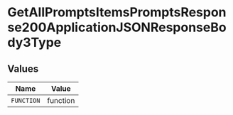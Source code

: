 # GetAllPromptsItemsPromptsResponse200ApplicationJSONResponseBody3Type


## Values

| Name       | Value      |
| ---------- | ---------- |
| `FUNCTION` | function   |